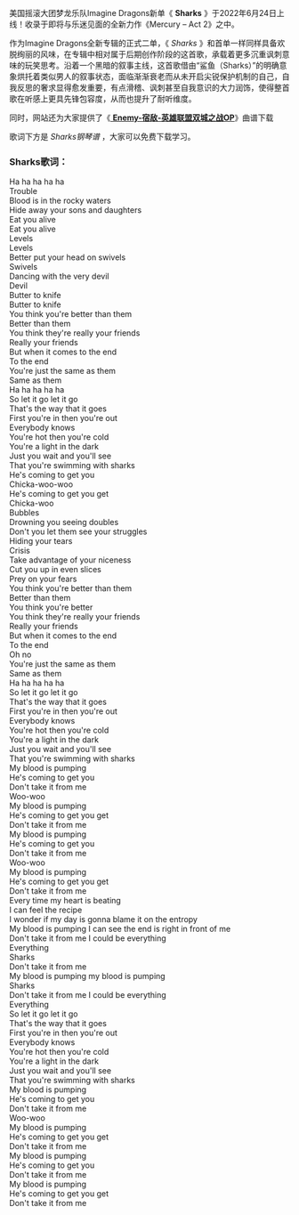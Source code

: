 

美国摇滚大团梦龙乐队Imagine Dragons新单《 **Sharks** 》于2022年6月24日上线！收录于即将与乐迷见面的全新力作《Mercury
– Act 2》之中。

作为Imagine Dragons全新专辑的正式二单，《 _Sharks_
》和首单一样同样具备欢脱绚丽的风味，在专辑中相对属于后期创作阶段的这首歌，承载着更多沉重讽刺意味的玩笑思考。沿着一个黑暗的叙事主线，这首歌借由“鲨鱼（Sharks）”的明确意象烘托着类似男人的叙事状态，面临渐渐衰老而从未开启尖锐保护机制的自己，自我反思的奢求显得愈发重要，有点滑稽、讽刺甚至自我意识的大力润饰，使得整首歌在听感上更具先锋包容度，从而也提升了耐听维度。

同时，网站还为大家提供了《[ **Enemy-宿敌-英雄联盟双城之战OP**](Music-13678.html "Enemy-宿敌-
英雄联盟双城之战OP")》曲谱下载

歌词下方是 _Sharks钢琴谱_ ，大家可以免费下载学习。

### Sharks歌词：

Ha ha ha ha ha  
Trouble  
Blood is in the rocky waters  
Hide away your sons and daughters  
Eat you alive  
Eat you alive  
Levels  
Levels  
Better put your head on swivels  
Swivels  
Dancing with the very devil  
Devil  
Butter to knife  
Butter to knife  
You think you're better than them  
Better than them  
You think they're really your friends  
Really your friends  
But when it comes to the end  
To the end  
You're just the same as them  
Same as them  
Ha ha ha ha ha  
So let it go let it go  
That's the way that it goes  
First you're in then you're out  
Everybody knows  
You're hot then you're cold  
You're a light in the dark  
Just you wait and you'll see  
That you're swimming with sharks  
He's coming to get you  
Chicka-woo-woo  
He's coming to get you get  
Chicka-woo  
Bubbles  
Drowning you seeing doubles  
Don't you let them see your struggles  
Hiding your tears  
Crisis  
Take advantage of your niceness  
Cut you up in even slices  
Prey on your fears  
You think you're better than them  
Better than them  
You think you're better  
You think they're really your friends  
Really your friends  
But when it comes to the end  
To the end  
Oh no  
You're just the same as them  
Same as them  
Ha ha ha ha ha  
So let it go let it go  
That's the way that it goes  
First you're in then you're out  
Everybody knows  
You're hot then you're cold  
You're a light in the dark  
Just you wait and you'll see  
That you're swimming with sharks  
My blood is pumping  
He's coming to get you  
Don't take it from me  
Woo-woo  
My blood is pumping  
He's coming to get you get  
Don't take it from me  
My blood is pumping  
He's coming to get you  
Don't take it from me  
Woo-woo  
My blood is pumping  
He's coming to get you get  
Don't take it from me  
Every time my heart is beating  
I can feel the recipe  
I wonder if my day is gonna blame it on the entropy  
My blood is pumping I can see the end is right in front of me  
Don't take it from me I could be everything  
Everything  
Sharks  
Don't take it from me  
My blood is pumping my blood is pumping  
Sharks  
Don't take it from me I could be everything  
Everything  
So let it go let it go  
That's the way that it goes  
First you're in then you're out  
Everybody knows  
You're hot then you're cold  
You're a light in the dark  
Just you wait and you'll see  
That you're swimming with sharks  
My blood is pumping  
He's coming to get you  
Don't take it from me  
Woo-woo  
My blood is pumping  
He's coming to get you get  
Don't take it from me  
My blood is pumping  
He's coming to get you  
Don't take it from me  
My blood is pumping  
He's coming to get you get  
Don't take it from me

